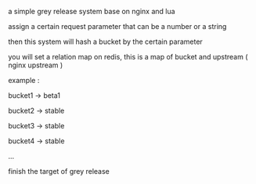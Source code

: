 

a simple grey release system base on nginx and lua


assign a certain request parameter that can be a number or a string

then this system will hash a bucket by the certain parameter

you will set a relation map on redis, this is a map of bucket and upstream ( nginx upstream )

example : 

bucket1 -> beta1 

bucket2 -> stable 

bucket3 -> stable 

bucket4 -> stable

...

finish the target of grey release 
